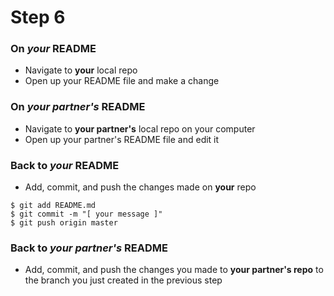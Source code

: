 # Step 6
### On *your* README
- Navigate to **your** local repo
- Open up your README file and make a change

### On *your partner's* README
- Navigate to **your partner's** local repo on your computer
- Open up your partner's README file and edit it

### Back to *your* README
- Add, commit, and push the changes made on **your** repo
```
$ git add README.md
$ git commit -m "[ your message ]"
$ git push origin master
```

### Back to *your partner's* README
- Add, commit, and push the changes you made to **your partner's repo** to the branch you just created in the previous step
